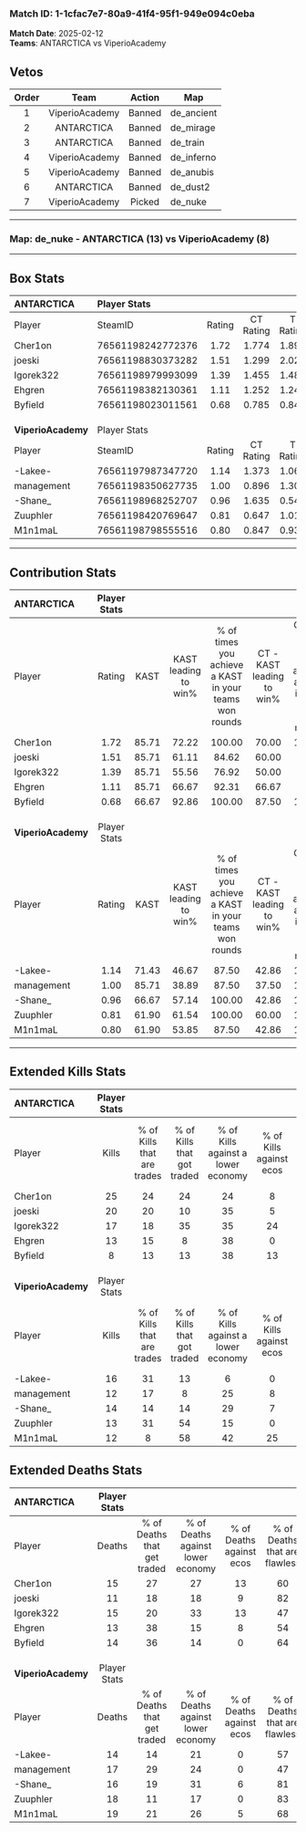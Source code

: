 ### Match ID: 1-1cfac7e7-80a9-41f4-95f1-949e094c0eba  
**Match Date**: 2025-02-12  
**Teams**: ANTARCTICA vs ViperioAcademy  

## Vetos  

| Order | Team | Action | Map |
| :---: | :--: | :----: | --- |
| 1 | ViperioAcademy | Banned | de_ancient |
| 2 | ANTARCTICA | Banned | de_mirage |
| 3 | ANTARCTICA | Banned | de_train |
| 4 | ViperioAcademy | Banned | de_inferno |
| 5 | ViperioAcademy | Banned | de_anubis |
| 6 | ANTARCTICA | Banned | de_dust2 |
| 7 | ViperioAcademy | Picked | de_nuke |

---  

### **Map**: de_nuke - ANTARCTICA (13) vs ViperioAcademy (8)  
---  

## Box Stats  

| **ANTARCTICA**     | Player Stats      |        |           |          |       |       |       |         |        |      |     |
| :- | :- | :-: | :-: | :-: | :-: | :-: | :-: | :-: | :-: | :-: | :-: |
| Player             | SteamID           | Rating | CT Rating | T Rating | KAST  |  ADR  | Kills | Assists | Deaths | K/D  | HS% |
| Cher1on            | 76561198242772376 |  1.72  |   1.774   |  1.893   | 85.71 | 119.8 |  25   |    1    |   15   | 1.67 | 28  |
| joeski             | 76561198830373282 |  1.51  |   1.299   |  2.022   | 85.71 | 86.3  |  20   |    0    |   11   | 1.82 | 55  |
| Igorek322          | 76561198979993099 |  1.39  |   1.455   |  1.483   | 85.71 | 109.7 |  17   |    7    |   15   | 1.13 | 47  |
| Ehgren             | 76561198382130361 |  1.11  |   1.252   |  1.245   | 85.71 | 61.0  |  13   |    5    |   13   | 1.00 | 38  |
| Byfield            | 76561198023011561 |  0.68  |   0.785   |  0.848   | 66.67 | 45.0  |   8   |    4    |   14   | 0.57 | 25  |
|                    |                   |        |           |          |       |       |       |         |        |      |     |
|                    |                   |        |           |          |       |       |       |         |        |      |     |
|                    |                   |        |           |          |       |       |       |         |        |      |     |
| **ViperioAcademy** | Player Stats      |        |           |          |       |       |       |         |        |      |     |
| Player             | SteamID           | Rating | CT Rating | T Rating | KAST  |  ADR  | Kills | Assists | Deaths | K/D  | HS% |
| -Lakee-            | 76561197987347720 |  1.14  |   1.373   |  1.062   | 71.43 | 75.1  |  16   |    2    |   14   | 1.14 | 50  |
| management         | 76561198350627735 |  1.00  |   0.896   |  1.303   | 85.71 | 69.8  |  12   |    6    |   17   | 0.71 | 50  |
| -Shane_            | 76561198968252707 |  0.96  |   1.635   |  0.543   | 66.67 | 71.1  |  14   |    3    |   16   | 0.88 | 35  |
| Zuuphler           | 76561198420769647 |  0.81  |   0.647   |  1.016   | 61.90 | 64.5  |  13   |    2    |   18   | 0.72 | 84  |
| M1n1maL            | 76561198798555516 |  0.80  |   0.847   |  0.934   | 61.90 | 81.5  |  12   |    2    |   19   | 0.63 | 75  |
---  

## Contribution Stats  

| **ANTARCTICA**     | Player Stats |       |                      |                                                        |                           |                                                             |                          |                                                            |
| :- | :-: | :-: | :-: | :-: | :-: | :-: | :-: | :-: |
| Player             |    Rating    | KAST  | KAST leading to win% | % of times you achieve a KAST in your teams won rounds | CT - KAST leading to win% | CT - % of times you achieve a KAST in your teams won rounds | T - KAST leading to win% | T - % of times you achieve a KAST in your teams won rounds |
| Cher1on            |     1.72     | 85.71 |        72.22         |                         100.00                         |           70.00           |                           100.00                            |          75.00           |                           100.00                           |
| joeski             |     1.51     | 85.71 |        61.11         |                         84.62                          |           60.00           |                            85.71                            |          62.50           |                           83.33                            |
| Igorek322          |     1.39     | 85.71 |        55.56         |                         76.92                          |           50.00           |                            71.43                            |          62.50           |                           83.33                            |
| Ehgren             |     1.11     | 85.71 |        66.67         |                         92.31                          |           66.67           |                            85.71                            |          66.67           |                           100.00                           |
| Byfield            |     0.68     | 66.67 |        92.86         |                         100.00                         |           87.50           |                           100.00                            |          100.00          |                           100.00                           |
|                    |              |       |                      |                                                        |                           |                                                             |                          |                                                            |
|                    |              |       |                      |                                                        |                           |                                                             |                          |                                                            |
|                    |              |       |                      |                                                        |                           |                                                             |                          |                                                            |
| **ViperioAcademy** | Player Stats |       |                      |                                                        |                           |                                                             |                          |                                                            |
| Player             |    Rating    | KAST  | KAST leading to win% | % of times you achieve a KAST in your teams won rounds | CT - KAST leading to win% | CT - % of times you achieve a KAST in your teams won rounds | T - KAST leading to win% | T - % of times you achieve a KAST in your teams won rounds |
| -Lakee-            |     1.14     | 71.43 |        46.67         |                         87.50                          |           42.86           |                           100.00                            |          50.00           |                           80.00                            |
| management         |     1.00     | 85.71 |        38.89         |                         87.50                          |           37.50           |                           100.00                            |          40.00           |                           80.00                            |
| -Shane_            |     0.96     | 66.67 |        57.14         |                         100.00                         |           42.86           |                           100.00                            |          71.43           |                           100.00                           |
| Zuuphler           |     0.81     | 61.90 |        61.54         |                         100.00                         |           60.00           |                           100.00                            |          62.50           |                           100.00                           |
| M1n1maL            |     0.80     | 61.90 |        53.85         |                         87.50                          |           42.86           |                           100.00                            |          66.67           |                           80.00                            |
---  

## Extended Kills Stats  

| **ANTARCTICA**     | Player Stats |                            |                            |                                    |                         |                              |                                 |                                       |                    |           |
| :- | :-: | :-: | :-: | :-: | :-: | :-: | :-: | :-: | :-: | :-: |
| Player             |    Kills     | % of Kills that are trades | % of Kills that got traded | % of Kills against a lower economy | % of Kills against ecos | % of Kills that are flawless | % of Kills that are close duels | % of Kills that are assisted by flash | Pistol Round Kills | AWP Kills |
| Cher1on            |      25      |             24             |             24             |                 24                 |            8            |              68              |               16                |                   4                   |         0          |     3     |
| joeski             |      20      |             20             |             10             |                 35                 |            5            |              75              |               15                |                   0                   |         0          |     1     |
| Igorek322          |      17      |             18             |             35             |                 35                 |           24            |              47              |               18                |                   6                   |         0          |     1     |
| Ehgren             |      13      |             15             |             8              |                 38                 |            0            |              85              |                8                |                   0                   |         0          |     0     |
| Byfield            |      8       |             13             |             13             |                 38                 |           13            |              63              |                0                |                   0                   |         2          |     0     |
|                    |              |                            |                            |                                    |                         |                              |                                 |                                       |                    |           |
|                    |              |                            |                            |                                    |                         |                              |                                 |                                       |                    |           |
|                    |              |                            |                            |                                    |                         |                              |                                 |                                       |                    |           |
| **ViperioAcademy** | Player Stats |                            |                            |                                    |                         |                              |                                 |                                       |                    |           |
| Player             |    Kills     | % of Kills that are trades | % of Kills that got traded | % of Kills against a lower economy | % of Kills against ecos | % of Kills that are flawless | % of Kills that are close duels | % of Kills that are assisted by flash | Pistol Round Kills | AWP Kills |
| -Lakee-            |      16      |             31             |             13             |                 6                  |            0            |              38              |               13                |                   0                   |         0          |     3     |
| management         |      12      |             17             |             8              |                 25                 |            8            |              75              |                0                |                   0                   |         1          |     0     |
| -Shane_            |      14      |             14             |             14             |                 29                 |            7            |              64              |               14                |                   0                   |         0          |     2     |
| Zuuphler           |      13      |             31             |             54             |                 15                 |            0            |              62              |                8                |                   0                   |         0          |     2     |
| M1n1maL            |      12      |             8              |             58             |                 42                 |           25            |              67              |                8                |                  17                   |         0          |     2     |
## Extended Deaths Stats  

| **ANTARCTICA**     | Player Stats |                             |                                   |                          |                               |                            |                           |               |
| :- | :-: | :-: | :-: | :-: | :-: | :-: | :-: | :-: |
| Player             |    Deaths    | % of Deaths that get traded | % of Deaths against lower economy | % of Deaths against ecos | % of Deaths that are flawless | % of Deaths that are close | % of Deaths while blinded | Deaths to AWP |
| Cher1on            |      15      |             27              |                27                 |            13            |              60               |             7              |             7             |       1       |
| joeski             |      11      |             18              |                18                 |            9             |              82               |             9              |             0             |       0       |
| Igorek322          |      15      |             20              |                33                 |            13            |              47               |             20             |             0             |       0       |
| Ehgren             |      13      |             38              |                15                 |            8             |              54               |             8              |             8             |       0       |
| Byfield            |      14      |             36              |                14                 |            0             |              64               |             0              |             0             |       0       |
|                    |              |                             |                                   |                          |                               |                            |                           |               |
|                    |              |                             |                                   |                          |                               |                            |                           |               |
|                    |              |                             |                                   |                          |                               |                            |                           |               |
| **ViperioAcademy** | Player Stats |                             |                                   |                          |                               |                            |                           |               |
| Player             |    Deaths    | % of Deaths that get traded | % of Deaths against lower economy | % of Deaths against ecos | % of Deaths that are flawless | % of Deaths that are close | % of Deaths while blinded | Deaths to AWP |
| -Lakee-            |      14      |             14              |                21                 |            0             |              57               |             14             |             0             |       0       |
| management         |      17      |             29              |                24                 |            0             |              47               |             12             |            12             |       0       |
| -Shane_            |      16      |             19              |                31                 |            6             |              81               |             13             |             0             |       1       |
| Zuuphler           |      18      |             11              |                17                 |            0             |              83               |             11             |             0             |       0       |
| M1n1maL            |      19      |             21              |                26                 |            5             |              68               |             16             |             0             |       1       |
